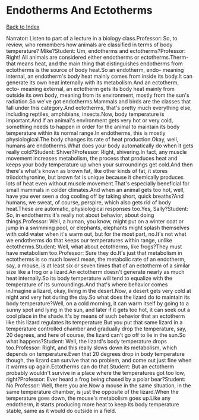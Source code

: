 # Endotherms And Ectotherms
[Back to Index](https://github.com/windows10010/tpoExtractor/blob/master/README.md)

Narrator: Listen to part of a lecture in a biology class.Professor: So, to review, who remembers how animals are classified in terms of body temperature? Mike?Student: Um, endotherms and ectotherms?Professor: Right! All animals are considered either endotherms or ectotherms.Therm-that means heat, and the main thing that distinguishes endotherms from ectotherms is the source of body heat.So an endotherm, endo- meaning internal, an endotherm's body heat mainly comes from inside its body.It can generate its own heat internally with its metabolism.And an ectotherm, ecto- meaning external, an ectotherm gets its body heat mainly from outside its own body, meaning from its environment, mostly from the sun's radiation.So we've got endotherms.Mammals and birds are the classes that fall under this category.And ectotherms, that's pretty much everything else, including reptiles, amphibians, insects.Now, body temperature is important.And if an animal's environment gets very hot or very cold, something needs to happen in order for the animal to maintain its body temperature within its normal range.In endotherms, this is mostly physiological.The body changes its rate of heat production.Okay, well, humans are endotherms.What does your body automatically do when it gets really cold?Student: Shiver?Professor: Right, shivering.In fact, any muscle movement increases metabolism, the process that produces heat and keeps your body temperature up when your surroundings get cold.And then there's what's known as brown fat, like other kinds of fat, it stores triiodothyronine, but brown fat is unique because it chemically produces lots of heat even without muscle movement.That's especially beneficial for small mammals in colder climates.And when an animal gets too hot, well, have you ever seen a dog cooling off by taking short, quick breaths?And humans, we sweat, of course, perspire, which also gets rid of body heat.These are automatic, physiological responses too.Yes, Sally?Student: So, in endotherms it's really not about behavior, about doing things.Professor: Well, a human, you know, might put on a winter coat or jump in a swimming pool, or elephants, elephants might splash themselves with cold water when it's warm out, but for the most part, no.It's not what we endotherms do that keeps our temperatures within range, unlike ectotherms.Student: Well, what about ectotherms, like frogs?They must have metabolism too.Professor: Sure they do.It's just that metabolism in ectotherms is so much lower.I mean, the metabolic rate of an endotherm, say, a mouse, is at least six or seven times that of an ectotherm of a similar size like a frog or a lizard.An ectotherm doesn't generate nearly as much heat internally.So its body temperature will tend to equalize with the temperature of its surroundings.And that's where behavior comes in.Imagine a lizard, okay, living in the desert.Now, a desert gets very cold at night and very hot during the day.So what does the lizard do to maintain its body temperature?Well, on a cold morning, it can warm itself by going to a sunny spot and lying in the sun, and later if it gets too hot, it can seek out a cool place in the shade.It's by means of such behavior that an ectotherm like this lizard regulates its temperature.But you put that same lizard in a temperature controlled chamber and gradually drop the temperature, say, 20 degrees, and here of course, the lizard can't go off to lie in the sun.So what happens?Student: Well, the lizard's body temperature drops too.Professor: Right, and this really slows down its metabolism, which depends on temperature.Even that 20 degrees drop in body temperature though, the lizard can survive that no problem, and come out just fine when it warms up again.Ectotherms can do that.Student: But an ectotherm probably wouldn't survive in a place where the temperatures got too low, right?Professor: Ever heard a frog being chased by a polar bear?Student: No.Professor: Well, there you are.Now a mouse in the same situation, in the same temperature chamber, is just the opposite of the lizard.When the temperature goes down, the mouse's metabolism goes up.Like any endotherm, it starts producing more heat to keep its body temperature stable, same as it would do outside in a field.
 